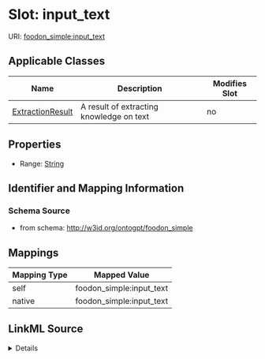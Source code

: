 

# Slot: input_text

URI: [foodon_simple:input_text](http://w3id.org/ontogpt/foodon_simpleinput_text)



<!-- no inheritance hierarchy -->





## Applicable Classes

| Name | Description | Modifies Slot |
| --- | --- | --- |
| [ExtractionResult](ExtractionResult.md) | A result of extracting knowledge on text |  no  |







## Properties

* Range: [String](String.md)





## Identifier and Mapping Information







### Schema Source


* from schema: http://w3id.org/ontogpt/foodon_simple




## Mappings

| Mapping Type | Mapped Value |
| ---  | ---  |
| self | foodon_simple:input_text |
| native | foodon_simple:input_text |




## LinkML Source

<details>
```yaml
name: input_text
from_schema: http://w3id.org/ontogpt/foodon_simple
rank: 1000
alias: input_text
owner: ExtractionResult
domain_of:
- ExtractionResult
range: string

```
</details>